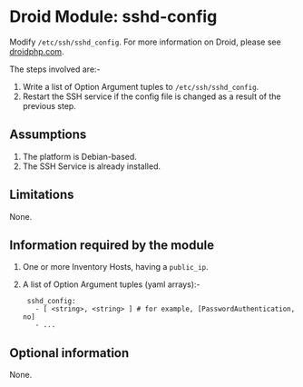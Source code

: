 # Droid Module: sshd-config

Modify `/etc/ssh/sshd_config`. For more information on Droid, please see
[droidphp.com](http://droidphp.com).

The steps involved are:-

1. Write a list of Option Argument tuples to `/etc/ssh/sshd_config`.
2. Restart the SSH service if the config file is changed as a result of the
   previous step.


## Assumptions

1. The platform is Debian-based.
2. The SSH Service is already installed.


## Limitations

None.


## Information required by the module

1. One or more Inventory Hosts, having a `public_ip`.
2. A list of Option Argument tuples (yaml arrays):-

        sshd_config:
          - [ <string>, <string> ] # for example, [PasswordAuthentication, no]
          - ...

## Optional information

None.
